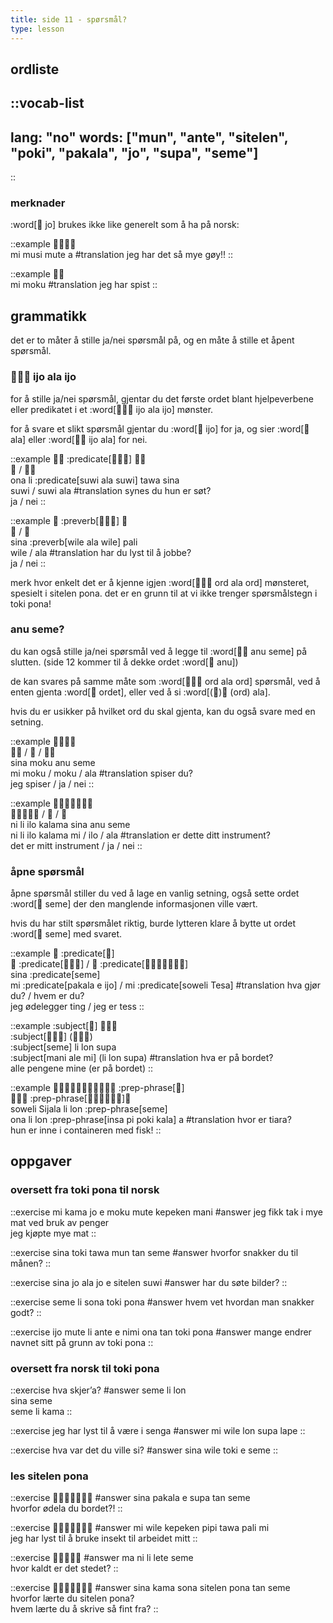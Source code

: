 ```yaml
---
title: side 11 - spørsmål? 
type: lesson
---
```

## ordliste
::vocab-list
---
lang: "no"
words: ["mun", "ante", "sitelen", "poki", "pakala", "jo", "supa", "seme"]
---
::

### merknader

:word[󱤓 jo] brukes ikke like generelt som å ha på norsk:

::example
󱤴󱤻󱤼󱤀 \
mi musi mute a
#translation
jeg har det så mye gøy!!
::

::example
󱤴󱤶 \
mi moku
#translation
jeg har spist
::

## grammatikk

det er to måter å stille ja/nei spørsmål på, og en måte å stille et åpent spørsmål.

### 󱤌󱤂󱤌 ijo ala ijo

for å stille ja/nei spørsmål, gjentar du det første ordet blant hjelpeverbene eller predikatet i et :word[󱤌󱤂󱤌 ijo ala ijo] mønster.

for å svare et slikt spørsmål gjentar du :word[󱤌 ijo] for ja, og sier :word[󱤂 ala] eller :word[󱤌󱤂 ijo ala] for nei. 

::example
󱥆󱤧 :predicate[󱥦󱤂󱥦] 󱥩󱥞 \
󱥦 / 󱥦󱤂 \
ona li :predicate[suwi ala suwi] tawa sina \
suwi / suwi ala
#translation
synes du hun er søt? \
ja / nei
::

::example
󱥞 :preverb[󱥷󱤂󱥷] 󱥉 \
󱥷 / 󱤂 \
sina :preverb[wile ala wile] pali \
wile / ala
#translation
har du lyst til å jobbe? \
ja / nei
::

merk hvor enkelt det er å kjenne igjen :word[󱤌󱤂󱤌 ord ala ord] mønsteret, spesielt i sitelen pona. det er en grunn til at vi ikke trenger spørsmålstegn i toki pona!

### anu seme?
du kan også stille ja/nei spørsmål ved å legge til :word[󱤇󱥙 anu seme] på slutten. (side 12 kommer til å dekke ordet :word[󱤇 anu])

de kan svares på samme måte som :word[󱤌󱤂󱤌 ord ala ord] spørsmål, ved å enten gjenta :word[󱤌 ordet], eller ved å si :word[(󱤌)󱤂 (ord) ala].

hvis du er usikker på hvilket ord du skal gjenta, kan du også svare med en setning. 

::example
󱥞󱤶󱤇󱥙 \
󱤴󱤶 / 󱤶 / 󱤶󱤂 \
sina moku anu seme \
mi moku / moku / ala
#translation
spiser du? \
jeg spiser / ja / nei
::

::example
󱥁󱤧󱤎󱤕󱥞󱤇󱥙 \
󱥁󱤧󱤎󱤕󱤴 / 󱤎 / 󱤂 \
ni li ilo kalama sina anu seme \
ni li ilo kalama mi / ilo / ala
#translation
er dette ditt instrument? \
det er mitt instrument / ja / nei
::

### åpne spørsmål

åpne spørsmål stiller du ved å lage en vanlig setning, også sette ordet :word[󱥙 seme] der den manglende informasjonen ville vært.

hvis du har stilt spørsmålet riktig, burde lytteren klare å bytte ut ordet :word[󱥙 seme] med svaret. 

::example
󱥞 :predicate[󱥙] \
󱤴 :predicate[󱥈󱤉󱤌] / 󱤴 :predicate[󱥢󱦐󱥧󱤉󱥦󱤈󱦑] \
sina :predicate[seme] \
mi :predicate[pakala e ijo] / mi :predicate[soweli Tesa]
#translation
hva gjør du? / hvem er du? \
jeg ødelegger ting / jeg er tess
::

::example
:subject[󱥙] 󱤧󱤬󱥥 \
:subject[󱤲󱤄󱤴] (󱤧󱤬󱥥) \
:subject[seme] li lon supa \
:subject[mani ale mi] (li lon supa)
#translation
hva er på bordet? \
alle pengene mine (er på bordet)
::

::example
󱥢󱦐󱥦󱤌󱤑󱤄󱤧󱤂󱦑󱤧󱤬 :prep-phrase[󱥙] \
󱥆󱤧󱤬 :prep-phrase[󱤏󱥍󱦗󱥓󱤔󱦘]󱤀 \
soweli Sijala li lon :prep-phrase[seme] \
ona li lon :prep-phrase[insa pi poki kala] a
#translation
hvor er tiara? \
hun er inne i containeren med fisk!
::

## oppgaver
### oversett fra toki pona til norsk 
::exercise
mi kama jo e moku mute kepeken mani
#answer
jeg fikk tak i mye mat ved bruk av penger \
jeg kjøpte mye mat
::

::exercise
sina toki tawa mun tan seme
#answer
hvorfor snakker du til månen?
::

::exercise
sina jo ala jo e sitelen suwi
#answer
har du søte bilder?
::

::exercise
seme li sona toki pona
#answer
hvem vet hvordan man snakker godt?
::

::exercise
ijo mute li ante e nimi ona tan toki pona
#answer
mange endrer navnet sitt på grunn av toki pona
::

### oversett fra norsk til toki pona
::exercise
hva skjer’a?
#answer
seme li lon \
sina seme \
seme li kama
::

::exercise
jeg har lyst til å være i senga
#answer
mi wile lon supa lape
::

::exercise
hva var det du ville si?
#answer
sina wile toki e seme
::

### les sitelen pona
::exercise
󱥞󱥈󱤉󱥥󱥧󱥙󱤀
#answer
sina pakala e supa tan seme \
hvorfor ødela du bordet?!
::

::exercise
󱤴󱥷󱤙󱥑󱥩󱥉󱤴
#answer
mi wile kepeken pipi tawa pali mi \
jeg har lyst til å bruke insekt til arbeidet mitt
::

::exercise
󱤰󱥁󱤧󱤦󱥙
#answer
ma ni li lete seme \
hvor kaldt er det stedet?
::

::exercise
󱥞󱤖󱥡󱥠󱥔󱥧󱥙
#answer
sina kama sona sitelen pona tan seme \
hvorfor lærte du sitelen pona? \
hvem lærte du å skrive så fint fra?
::